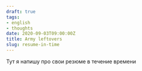 ```yaml
---
draft: true
tags:
- english
- thoughts
date: 2020-09-03T09:00:00Z
title: Army leftovers
slug: resume-in-time
---
```


Тут я напишу про свои резюме в течение времени
